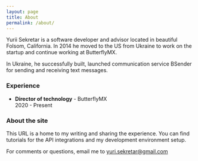 ```yaml
---
layout: page
title: About
permalink: /about/
---
```


Yurii Sekretar is a software developer and advisor located in beautiful Folsom, California. In 2014 he moved to the US from Ukraine to work on the startup and continue working at ButterflyMX.

In Ukraine, he successfully built, launched communication service BSender for sending and receiving text messages.

### Experience
- **Director of technology** - ButterflyMX<br/> 
2020 - Present

### About the site

This URL is a home to my writing and sharing the experience. You can find tutorials for the API integrations and my development environment setup.

For comments or questions, email me to [yuri.sekretar@gmail.com](mailto:yuri.sekretar@gmail.com)
